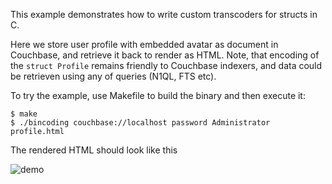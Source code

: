 This example demonstrates how to write custom transcoders for structs in C.

Here we store user profile with embedded avatar as document in Couchbase, and retrieve it back to render as HTML. Note,
that encoding of the `struct Profile` remains friendly to Couchbase indexers, and data could be retrieven using any of
queries (N1QL, FTS etc).

To try the example, use Makefile to build the binary and then execute it:

    $ make
    $ ./bincoding couchbase://localhost password Administrator profile.html

The rendered HTML should look like this

![demo](demo.png)
